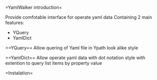 =YamlWalker introduction=

Provide comfotable interface for operate yaml data
Containing 2 main features:
- YQuery
- YamlDict

==YQuery==
Allow quering of Yaml file in Ypath look alike style

==YamlDict==
Allow operate yaml data with dot notation style with extention to query list items by property value

=Instalation=
